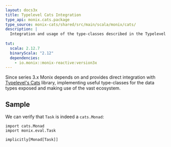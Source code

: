 ```yaml
---
layout: docs3x
title: Typelevel Cats Integration
type_api: monix.cats.package
type_source: monix-cats/shared/src/main/scala/monix/cats/
description: |
  Integration and usage of the type-classes described in the Typelevel Cats library.
  
tut:
  scala: 2.12.7
  binaryScala: "2.12"
  dependencies:
    - io.monix::monix-reactive:version3x
---
```


Since series 3.x Monix depends on and provides direct integration
with [Typelevel's Cats](http://typelevel.org/cats/) library,
implementing useful type-classes for the data types exposed and
making use of the vast ecosystem.

## Sample

We can verify that `Task` is indeed a `cats.Monad`:

```tut:book
import cats.Monad
import monix.eval.Task

implicitly[Monad[Task]]
```
